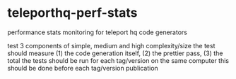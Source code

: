 # teleporthq-perf-stats

performance stats monitoring for teleport hq code generators

test 3 components of simple, medium and high complexity/size
the test should measure (1) the code generation itself, (2) the prettier pass, (3) the total
the tests should be run for each tag/version on the same computer
this should be done before each tag/version publication
